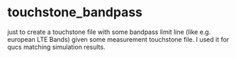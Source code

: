 # touchstone_bandpass
just to create a touchstone file with some bandpass limit line (like e.g. european LTE Bands)
given some measurement touchstone file.
I used it for qucs matching simulation results.
